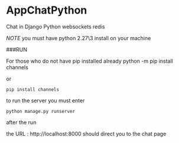 # AppChatPython
Chat in Django Python websockets redis

*NOTE*
you must have python 2.27\3 install on your machine 

###RUN 

For those who do not have pip installed already 
python -m pip install channels 

or 

`pip install channels`


to run the server you must enter 

`python manage.py runserver`

after the run 

the URL : http://localhost:8000 should direct you to the chat page

